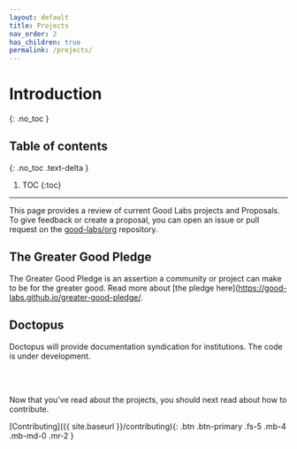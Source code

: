```yaml
---
layout: default
title: Projects
nav_order: 2
has_children: true
permalink: /projects/
---
```


# Introduction
{: .no_toc }

## Table of contents
{: .no_toc .text-delta }

1. TOC
{:toc}

---

This page provides a review of current Good Labs projects and Proposals. To give feedback or
create a proposal, you can open an issue or pull request on the [good-labs/org](https://www.github.com/good-labs/org) repository.

## The Greater Good Pledge

The Greater Good Pledge is an assertion a community or project can make to be for the greater good. Read more about [the pledge here](https://good-labs.github.io/greater-good-pledge/.

## Doctopus

Doctopus will provide documentation syndication for institutions. The code is under development.

<br><br>

Now that you've read about the projects, you should next read about how to contribute.

[Contributing]({{ site.baseurl }}/contributing){: .btn .btn-primary .fs-5 .mb-4 .mb-md-0 .mr-2 }
